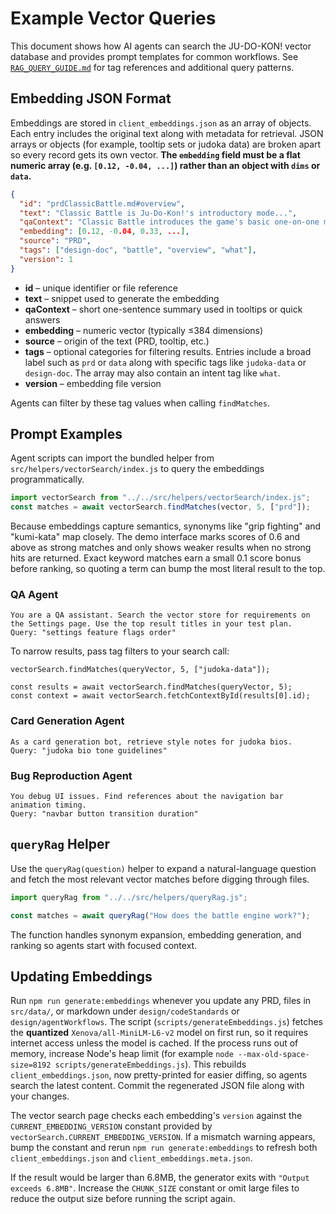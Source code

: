 # Example Vector Queries

This document shows how AI agents can search the JU-DO-KON! vector database and provides prompt templates for common workflows.
See [`RAG_QUERY_GUIDE.md`](./RAG_QUERY_GUIDE.md) for tag references and additional query patterns.

## Embedding JSON Format

Embeddings are stored in `client_embeddings.json` as an array of objects. Each entry includes the original text along with metadata for retrieval. JSON arrays or objects (for example, tooltip sets or judoka data) are broken apart so every record gets its own vector. **The `embedding` field must be a flat numeric array (e.g. `[0.12, -0.04, ...]`) rather than an object with `dims` or `data`.**

```json
{
  "id": "prdClassicBattle.md#overview",
  "text": "Classic Battle is Ju-Do-Kon!'s introductory mode...",
  "qaContext": "Classic Battle introduces the game's basic one-on-one mode.",
  "embedding": [0.12, -0.04, 0.33, ...],
  "source": "PRD",
  "tags": ["design-doc", "battle", "overview", "what"],
  "version": 1
}
```

- **id** – unique identifier or file reference
- **text** – snippet used to generate the embedding
- **qaContext** – short one-sentence summary used in tooltips or quick answers
- **embedding** – numeric vector (typically ≤384 dimensions)
- **source** – origin of the text (PRD, tooltip, etc.)
- **tags** – optional categories for filtering results. Entries include a broad
  label such as `prd` or `data` along with specific tags like `judoka-data` or
  `design-doc`. The array may also contain an intent tag like `what`.
- **version** – embedding file version

Agents can filter by these tag values when calling `findMatches`.

## Prompt Examples

Agent scripts can import the bundled helper from `src/helpers/vectorSearch/index.js` to query the embeddings programmatically.

```javascript
import vectorSearch from "../../src/helpers/vectorSearch/index.js";
const matches = await vectorSearch.findMatches(vector, 5, ["prd"]);
```

Because embeddings capture semantics, synonyms like "grip fighting" and "kumi-kata" map closely. The demo interface marks scores of 0.6 and above as strong matches and only shows weaker results when no strong hits are returned.
Exact keyword matches earn a small 0.1 score bonus before ranking, so quoting a
term can bump the most literal result to the top.

### QA Agent

```
You are a QA assistant. Search the vector store for requirements on the Settings page. Use the top result titles in your test plan.
Query: "settings feature flags order"
```

To narrow results, pass tag filters to your search call:

```
vectorSearch.findMatches(queryVector, 5, ["judoka-data"]);
```

```
const results = await vectorSearch.findMatches(queryVector, 5);
const context = await vectorSearch.fetchContextById(results[0].id);
```

### Card Generation Agent

```
As a card generation bot, retrieve style notes for judoka bios.
Query: "judoka bio tone guidelines"
```

### Bug Reproduction Agent

```
You debug UI issues. Find references about the navigation bar animation timing.
Query: "navbar button transition duration"
```

## `queryRag` Helper

Use the `queryRag(question)` helper to expand a natural-language question and
fetch the most relevant vector matches before digging through files.

```javascript
import queryRag from "../../src/helpers/queryRag.js";

const matches = await queryRag("How does the battle engine work?");
```

The function handles synonym expansion, embedding generation, and ranking so
agents start with focused context.

## Updating Embeddings

Run `npm run generate:embeddings` whenever you update any PRD, files in
`src/data/`, or markdown under `design/codeStandards` or
`design/agentWorkflows`. The script (`scripts/generateEmbeddings.js`) fetches the
**quantized** `Xenova/all-MiniLM-L6-v2` model on first run, so it requires
internet access unless the model is cached. If the process runs out of memory,
increase Node's heap limit (for example `node --max-old-space-size=8192
scripts/generateEmbeddings.js`). This rebuilds `client_embeddings.json`, now
pretty-printed for easier diffing, so agents search the latest content. Commit
the regenerated JSON file along with your changes.

The vector search page checks each embedding's `version` against the
`CURRENT_EMBEDDING_VERSION` constant provided by `vectorSearch.CURRENT_EMBEDDING_VERSION`.
If a mismatch warning appears, bump the constant and rerun
`npm run generate:embeddings` to refresh both
`client_embeddings.json` and `client_embeddings.meta.json`.

If the result would be larger than 6.8MB, the generator exits with
`"Output exceeds 6.8MB"`. Increase the `CHUNK_SIZE` constant or omit large files to
reduce the output size before running the script again.
